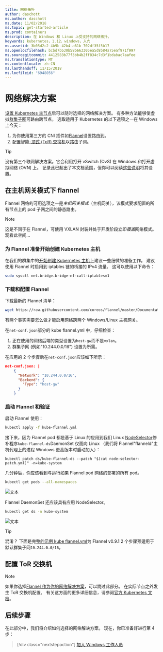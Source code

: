 ```yaml
---
title: 网络拓扑
author: daschott
ms.author: daschott
ms.date: 11/02/2018
ms.topic: get-started-article
ms.prod: containers
description: 在 Windows 和 Linux 上受支持的网络拓扑。
keywords: kubernetes，1.12，windows，入门
ms.assetid: 3b05d2c2-4b9b-42b4-a61b-702df35f5b17
ms.openlocfilehash: bcbd7b530b58b663305ea5d8b84a75eaf971f997
ms.sourcegitcommit: 4412583b77f3bb4b2ff834c7d3f1bdabac7aafee
ms.translationtype: MT
ms.contentlocale: zh-CN
ms.lasthandoff: 11/15/2018
ms.locfileid: "6948056"
---
```

# <a name="network-solutions"></a>网络解决方案 #

[设置 Kubernetes 主节点](./creating-a-linux-master.md)后可以随时选择的网络解决方案。 有多种方法能够使虚拟[群集子网](./getting-started-kubernetes-windows.md#cluster-subnet-def)可路由跨节点。 选取适用于 Kubernetes 的以下选项之一在 Windows 上今天：

1. 为你使用第三方的 CNI 插件如[Flannel](network-topologies.md#flannel-in-host-gateway-mode)设置路由到。
1. 配置智能[-顶式 (ToR) 交换机](network-topologies.md#configuring-a-tor-switch)以路由子网。

> [!tip]  
> 没有第三个联网解决方案，它会利用打开 vSwitch (OvS) 在 Windows 和打开虚拟网络 (OVN) 上。 记录此已超出了本文档范围，但你可以阅读[这些说明](https://kubernetes.io/docs/getting-started-guides/windows/#for-3-open-vswitch-ovs-open-virtual-network-ovn-with-overlay)将其设置。

## <a name="flannel-in-host-gateway-mode"></a>在主机网关模式下 flannel

Flannel 网络的可用选项之一是*主机网关模式*（主机网关），该模式要求配置的所有节点上的 pod 子网之间的静态路由。
> [!NOTE]  
> 这是不同于在 Flannel，可使用 VXLAN 封装并处于开发阶段立即*覆盖*网络模式。 观看此空间...

### <a name="prepare-kubernetes-master-for-flannel"></a>为 Flannel 准备开始创建 Kubernetes 主机

在我们的群集中的[开始创建 Kubernetes 主机](./creating-a-linux-master.md)上建议一些细微的准备工作。 建议使用 Flannel 时启用到 iptables 链的桥接的 IPv4 流量。 这可以使用以下命令：

```bash
sudo sysctl net.bridge.bridge-nf-call-iptables=1
```

###  <a name="download--configure-flannel"></a>下载和配置 Flannel ###
下载最新的 Flannel 清单：

```bash
wget https://raw.githubusercontent.com/coreos/flannel/master/Documentation/kube-flannel.yml
```

有两个事实需要怎么做才能启用网络跨两个 Windows/Linux 主机网关。

在`net-conf.json`部分的 kube flannel.yml 中，仔细检查：
1. 正在使用的网络后端的类型设置为`host-gw`而不是`vxlan`。
2. 群集子网 (例如"10.244.0.0/16") 设置为所需。

在应用的 2 个步骤后在`net-conf.json`应该如下所示：
```json
net-conf.json: |
    {
      "Network": "10.244.0.0/16",
      "Backend": {
        "Type": "host-gw"
      }
    }
```

### <a name="launch-flannel--validate"></a>启动 Flannel 和验证 ###
启动 Flannel 使用：

```bash
kubectl apply -f kube-flannel.yml
```

接下来，因为 Flannel pod 都是基于 Linux 的应用到我们 Linux [NodeSelector](https://github.com/Microsoft/SDN/tree/master/Kubernetes/flannel/l2bridge/manifests/node-selector-patch.yml)修补程序`kube-flannel-ds`DaemonSet 仅面向 Linux （我们将 Flannel"flanneld"主机代理上的进程 Windows 更高版本时启动加入）：

```
kubectl patch ds/kube-flannel-ds --patch "$(cat node-selector-patch.yml)" -n=kube-system
```

几分钟后，你应该看到与运行如果 Flannel pod 网络的部署的所有 pod。

```bash
kubectl get pods --all-namespaces
```

![文本](media/kube-master.png)

Flannel DaemonSet 还应该具有应用 NodeSelector。

```bash
kubectl get ds -n kube-system
```

![文本](media/kube-daemonset.png)
> [!tip]  
> 混淆？ 下面是完整[的示例 kube flannel.yml](https://github.com/Microsoft/SDN/blob/master/Kubernetes/flannel/l2bridge/manifests/kube-flannel-example.yml)为 Flannel v0.9.1 2 个步骤预适用于默认群集子网`10.244.0.0/16`。

## <a name="configuring-a-tor-switch"></a>配置 ToR 交换机 ##
> [!NOTE]
> 如果你选择[Flannel 作为你的网络解决方案](#flannel-in-host-gateway-mode)，可以跳过此部分。
在实际节点之外发生 ToR 交换机配置。 有关这方面的更多详细信息，请参阅[官方 Kubernetes 文档](https://kubernetes.io/docs/getting-started-guides/windows/#upstream-l3-routing-topology)。


## <a name="next-steps"></a>后续步骤 ## 
在此部分中，我们将介绍如何选择的网络解决方案。 现在，你已准备好进行第 4 步：

> [!div class="nextstepaction"]
> [加入 Windows 工作人员](./joining-windows-workers.md)